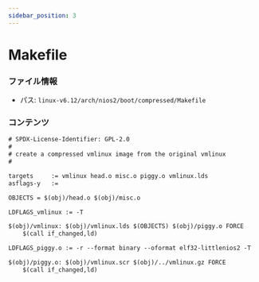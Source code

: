 ```yaml
---
sidebar_position: 3
---
```

# Makefile

### ファイル情報

- パス: `linux-v6.12/arch/nios2/boot/compressed/Makefile`

### コンテンツ

```txt
# SPDX-License-Identifier: GPL-2.0
#
# create a compressed vmlinux image from the original vmlinux
#

targets		:= vmlinux head.o misc.o piggy.o vmlinux.lds
asflags-y	:=

OBJECTS = $(obj)/head.o $(obj)/misc.o

LDFLAGS_vmlinux := -T

$(obj)/vmlinux: $(obj)/vmlinux.lds $(OBJECTS) $(obj)/piggy.o FORCE
	$(call if_changed,ld)

LDFLAGS_piggy.o := -r --format binary --oformat elf32-littlenios2 -T

$(obj)/piggy.o: $(obj)/vmlinux.scr $(obj)/../vmlinux.gz FORCE
	$(call if_changed,ld)

```
